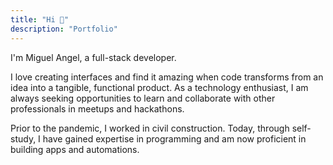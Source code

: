 ```yaml
---
title: "Hi 👋"
description: "Portfolio"
---
```


I'm Miguel Angel, a full-stack developer.

I love creating interfaces and find it amazing when code transforms from an idea into a tangible, functional product. As a technology enthusiast, I am always seeking opportunities to learn and collaborate with other professionals in meetups and hackathons.

Prior to the pandemic, I worked in civil construction. Today, through self-study, I have gained expertise in programming and am now proficient in building apps and automations.
